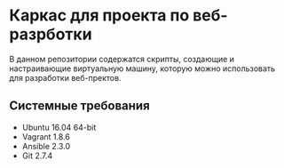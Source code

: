 # Каркас для проекта по веб-разрботки

В данном репозитории содержатся скрипты, создающие и
настраивающие виртуальную машину, которую можно использовать 
для разработки веб-пректов.

## Системные требования

 * Ubuntu 16.04 64-bit
 * Vagrant 1.8.6
 * Ansible 2.3.0
 * Git 2.7.4
